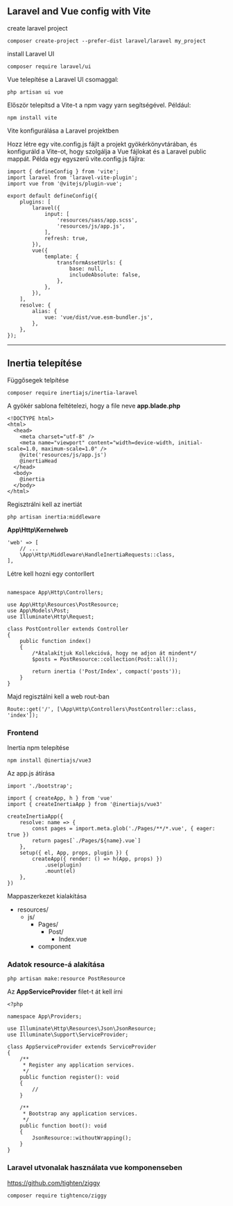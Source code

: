 

## Laravel and Vue config with Vite

create laravel project

```
composer create-project --prefer-dist laravel/laravel my_project
```

install Laravel UI

```
composer require laravel/ui
```

Vue telepítése a Laravel UI csomaggal:

```
php artisan ui vue
```

Először telepítsd a Vite-t a npm vagy yarn segítségével. Például:

```
npm install vite
```

Vite konfigurálása a Laravel projektben

Hozz létre egy vite.config.js fájlt a projekt gyökérkönyvtárában, és konfiguráld a Vite-ot, hogy szolgálja a Vue fájlokat és a Laravel public mappát. Példa egy egyszerű vite.config.js fájlra:

```
import { defineConfig } from 'vite';
import laravel from 'laravel-vite-plugin';
import vue from '@vitejs/plugin-vue';

export default defineConfig({
    plugins: [
        laravel({
            input: [
                'resources/sass/app.scss',
                'resources/js/app.js',
            ],
            refresh: true,
        }),
        vue({
            template: {
                transformAssetUrls: {
                    base: null,
                    includeAbsolute: false,
                },
            },
        }),
    ],
    resolve: {
        alias: {
            vue: 'vue/dist/vue.esm-bundler.js',
        },
    },
});

```
------------------------------------------------------------------------------------
## Inertia telepítése

Függősegek telpítése
```
composer require inertiajs/inertia-laravel
```

A gyökér sablona feltételezi, hogy a file neve **app.blade.php**
```
<!DOCTYPE html>
<html>
  <head>
    <meta charset="utf-8" />
    <meta name="viewport" content="width=device-width, initial-scale=1.0, maximum-scale=1.0" />
    @vite('resources/js/app.js')
    @inertiaHead
  </head>
  <body>
    @inertia
  </body>
</html>
```

Regisztrálni kell az inertiát

```
php artisan inertia:middleware
```

**App\Http\Kernelweb**
```
'web' => [
    // ...
    \App\Http\Middleware\HandleInertiaRequests::class,
],
```

Létre kell hozni egy contorllert
```

namespace App\Http\Controllers;

use App\Http\Resources\PostResource;
use App\Models\Post;
use Illuminate\Http\Request;

class PostController extends Controller
{
    public function index()
    {
        /*Átalakítjuk Kollekcióvá, hogy ne adjon át mindent*/
        $posts = PostResource::collection(Post::all());

        return inertia ('Post/Index', compact('posts'));
    }
}
```

Majd regisztálni kell a web rout-ban
```
Route::get('/', [\App\Http\Controllers\PostController::class, 'index']);
```

### Frontend

Inertia npm telepítése
```
npm install @inertiajs/vue3
```

Az app.js átírása
```
import './bootstrap';

import { createApp, h } from 'vue'
import { createInertiaApp } from '@inertiajs/vue3'

createInertiaApp({
    resolve: name => {
        const pages = import.meta.glob('./Pages/**/*.vue', { eager: true })
        return pages[`./Pages/${name}.vue`]
    },
    setup({ el, App, props, plugin }) {
        createApp({ render: () => h(App, props) })
            .use(plugin)
            .mount(el)
    },
})

```

Mappaszerkezet kialakítása

- resources/
  - js/
    - Pages/
        - Post/
            - Index.vue
    - component

### Adatok resource-á alakítása

```
php artisan make:resource PostResource
```

Az **AppServiceProvider** filet-t át kell írni 

```
<?php

namespace App\Providers;

use Illuminate\Http\Resources\Json\JsonResource;
use Illuminate\Support\ServiceProvider;

class AppServiceProvider extends ServiceProvider
{
    /**
     * Register any application services.
     */
    public function register(): void
    {
        //
    }

    /**
     * Bootstrap any application services.
     */
    public function boot(): void
    {
        JsonResource::withoutWrapping();
    }
}

```

### Laravel utvonalak használata vue komponenseben

https://github.com/tighten/ziggy

```
composer require tightenco/ziggy
```

```
```

